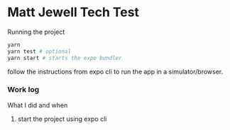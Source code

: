 # Matt Jewell Tech Test


Running the project

```bash
yarn
yarn test # optional
yarn start # starts the expo bundler
```
follow the instructions from expo cli to run the app in a simulator/browser.



### Work log

What I did and when 

1. start the project using expo cli
